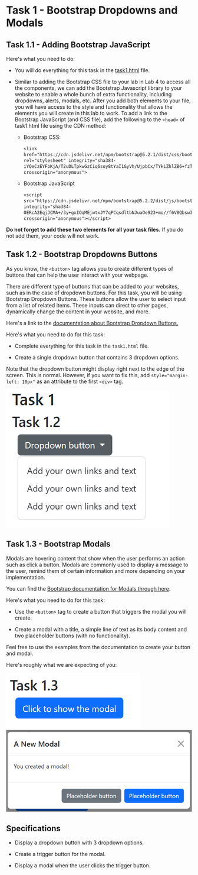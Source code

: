 # Task 1 - Bootstrap Dropdowns and Modals

## Task 1.1 - Adding Bootstrap JavaScript

Here's what you need to do:

- You will do everything for this task in the <a href="task1/task1.html">task1.html</a> file.

- Similar to adding the Bootstrap CSS file to your lab in Lab 4 to access all the components, we can add the Bootstrap Javascript library to your website to enable a whole bunch of extra functionality, including dropdowns, alerts, modals, etc. After you add both elements to your file, you will have access to the style and functionality that allows the elements you will create in this lab to work. To add a link to the Bootstrap JavaScript (and CSS file), add the following to the `<head>` of task1.html file using the CDN method:

    - Bootstrap CSS:
        ```
        <link href="https://cdn.jsdelivr.net/npm/bootstrap@5.2.1/dist/css/bootstrap.min.css" rel="stylesheet" integrity="sha384-iYQeCzEYFbKjA/T2uDLTpkwGzCiq6soy8tYaI1GyVh/UjpbCx/TYkiZhlZB6+fzT" crossorigin="anonymous">
        ```
    - Bootstrap JavaScript
        ```
        <script src="https://cdn.jsdelivr.net/npm/bootstrap@5.2.2/dist/js/bootstrap.bundle.min.js" integrity="sha384-OERcA2EqjJCMA+/3y+gxIOqMEjwtxJY7qPCqsdltbNJuaOe923+mo//f6V8Qbsw3" crossorigin="anonymous"></script>
        ```

**Do not forget to add these two elements for all your task files.** If you do not add them, your code will not work. 

## Task 1.2 - Bootstrap Dropdowns Buttons

As you know, the `<button>` tag allows you to create different types of buttons that can help the user interact with your webpage. 

There are different type of buttons that can be added to your websites, such as in the case of dropdown buttons.
For this task, you will be using Bootstrap Dropdown Buttons.
These buttons allow the user to select input from a list of related items.
These inputs can direct to other pages, dynamically change the content in your website, and more.

Here's a link to the <a href="https://getbootstrap.com/docs/5.2/components/dropdowns/">documentation about Bootstrap Dropdown Buttons.</a>

Here's what you need to do for this task:

- Complete everything for this task in the `task1.html` file.

- Create a single dropdown button that contains 3 dropdown options.

Note that the dropdown button might display right next to the edge of the screen. This is normal. However, if you want to fix this, add `style="margin-left: 10px"` as an attribute to the first `<div>` tag.

<img src="images/dropdown_button.png"/>

## Task 1.3 - Bootstrap Modals

Modals are hovering content that show when the user performs an action such as click a button. Modals are commonly used to display a message to the user, remind them of certain information and more depending on your implementation.

You can find the <a href="https://getbootstrap.com/docs/5.2/components/modal/">Bootstrap documentation for Modals through here</a>.

Here's what you need to do for this task:

- Use the `<button>` tag to create a button that triggers the modal you will create.

- Create a modal with a title, a simple line of text as its body content and two placeholder buttons (with no functionality).

Feel free to use the examples from the documentation to create your button and modal. 

Here's roughly what we are expecting of you:

<img src="images/trigger_button.png"/>

<img src="images/modal.png"/>

## Specifications

- Display a dropdown button with 3 dropdown options.

- Create a trigger button for the modal.

- Display a modal when the user clicks the trigger button.